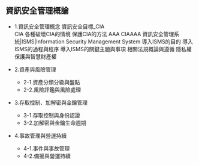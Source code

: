 
## 資訊安全管理概論

- 1.資訊安全管理概念
   資訊安全目標_CIA   
     CIA
     各種破壞CIA的情境
     保護CIA的方法
     AAA
     CIAAAA
   資訊安全管理系統|ISMS|Information Security Management System
     導入ISMS的目的
     導入ISMS的過程與程序
     導入ISMS的關鍵主題與事項
   相關法規概論與遵循
   隱私權保護與智慧財產權

- 2.資產與風險管理
  - 2-1.資產分類分級與盤點
  - 2-2.風險評鑑與風險處理

- 3.存取控制、加解密與金鑰管理
  - 3-1.存取控制與身份認證
  - 3-2.加解密與金鑰生命週期

- 4.事故管理與營運持續
  - 4-1.事件與事故管理
  - 4-2.備援與營運持續
